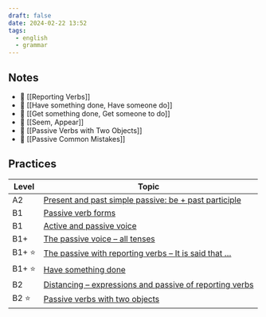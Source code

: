 ```yaml
---
draft: false
date: 2024-02-22 13:52
tags:
  - english
  - grammar
---
```


## Notes
- 📝 [[Reporting Verbs]]
- 📝 [[Have something done, Have someone do]]
- 📝 [[Get something done, Get someone to do]]
- 📝 [[Seem, Appear]]
- 📝 [[Passive Verbs with Two Objects]]
- 🤔 [[Passive Common Mistakes]]

## Practices
| Level | Topic |
| ---- | ---- |
| A2 | [Present and past simple passive: be + past participle](https://test-english.com/grammar-points/a2/present-past-simple-passive/) |
| B1 | [Passive verb forms](https://test-english.com/grammar-points/b1/passive-verb-forms/) |
| B1 | [Active and passive voice](https://test-english.com/grammar-points/b1/active-passive-voice/) |
| B1+ | [The passive voice – all tenses](https://test-english.com/grammar-points/b1-b2/passive-voice-all-tenses/) |
| B1+ ⭐ | [The passive with reporting verbs – It is said that …](https://test-english.com/grammar-points/b1-b2/passive-reporting-verbs/) |
| B1+ ⭐ | [Have something done](https://test-english.com/grammar-points/b1-b2/have-something-done/) |
| B2 | [Distancing – expressions and passive of reporting verbs](https://test-english.com/grammar-points/b2/distancing/) |
| B2 ⭐ | [Passive verbs with two objects](https://test-english.com/grammar-points/b2/passive-verbs-with-two-objects/) |
